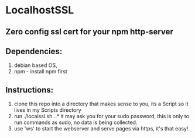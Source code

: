 # LocalhostSSL
## Zero config ssl cert for your npm http-server

## Dependencies: 
1. debian based OS,
2. npm - install npm first

## Instructions:
1. clone this repo into a directory that makes sense to you, its a Script so it lives in my Scripts directory
2. run ./localssl.sh
..* it may ask you for your sudo password, this is only to run commands as sudo, no data is being collected.
3. use 'ws' to start the webserver and serve pages via https, it's that easy!

